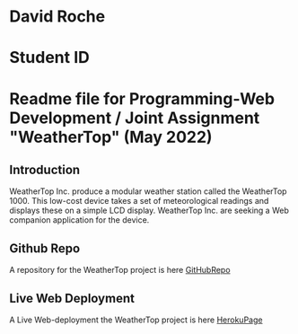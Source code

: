 # David Roche 

# Student ID  

# Readme file for Programming-Web Development / Joint Assignment "WeatherTop"  (May 2022)

## Introduction
WeatherTop Inc. produce a modular weather station called the WeatherTop 1000. This low-cost device takes a set of meteorological readings and displays these on a simple LCD
display. WeatherTop Inc. are seeking a Web companion application for the device.

## Github Repo
A repository for the WeatherTop project is here [GitHubRepo](https://github.com/RocheDJ/WeaterTop.git) 
## Live Web Deployment
A Live Web-deployment the WeatherTop project is here [HerokuPage](https://warm-peak-91173.herokuapp.com)
